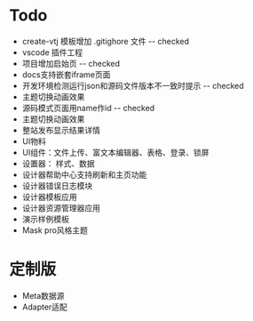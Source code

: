 # Todo

- create-vtj 模板增加 .gitighore 文件 -- checked
- vscode 插件工程
- 项目增加启始页 -- checked
- docs支持嵌套iframe页面
- 开发环境检测运行json和源码文件版本不一致时提示 -- checked
- 主题切换动画效果
- 源码模式页面用name作id -- checked
- 主题切换动画效果
- 整站发布显示结果详情
- UI物料
- UI组件：文件上传、富文本编辑器、表格、登录、锁屏
- 设置器： 样式、数据
- 设计器帮助中心支持刷新和主页功能
- 设计器错误日志模块
- 设计器模板应用
- 设计器资源管理器应用
- 演示样例模板
- Mask pro风格主题

# 定制版

- Meta数据源
- Adapter适配
